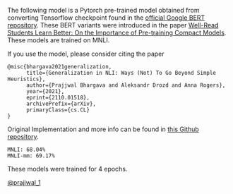 The following model is a Pytorch pre-trained model obtained from converting Tensorflow checkpoint found in the [official Google BERT repository](https://github.com/google-research/bert). These BERT variants were introduced in the paper [Well-Read Students Learn Better: On the Importance of Pre-training Compact Models](https://arxiv.org/abs/1908.08962). These models are trained on MNLI.

If you use the model, please consider citing the paper
```
@misc{bhargava2021generalization,
      title={Generalization in NLI: Ways (Not) To Go Beyond Simple Heuristics}, 
      author={Prajjwal Bhargava and Aleksandr Drozd and Anna Rogers},
      year={2021},
      eprint={2110.01518},
      archivePrefix={arXiv},
      primaryClass={cs.CL}
}
```
Original Implementation and more info can be found in [this Github repository](https://github.com/prajjwal1/generalize_lm_nli).

```
MNLI: 68.04%
MNLI-mm: 69.17%
```
These models were trained for 4 epochs.

[@prajjwal_1](https://twitter.com/prajjwal_1)
